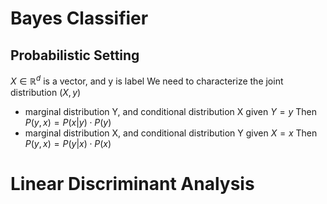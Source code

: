 # Bayes Classifier
## Probabilistic Setting
$X \in \mathbb{R}^{d}$ is a vector, and y is label
We need to characterize the joint distribution $(X,y)$
-  marginal distribution Y, and conditional distribution X given $Y=y$
		Then $P(y,x)=P(x|y)\cdot P(y)$
-  marginal distribution X, and conditional distribution Y given $X=x$
		Then $P(y,x)=P(y|x)\cdot P(x)$




# Linear Discriminant Analysis